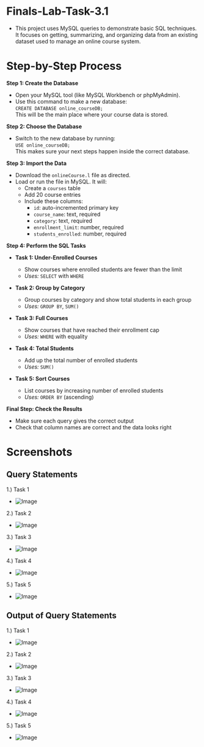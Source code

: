 # Finals-Lab-Task-3.1
- This project uses MySQL queries to demonstrate basic SQL techniques. It focuses on getting, summarizing, and organizing data from an existing dataset used to manage an online course system.

# Step-by-Step Process

**Step 1: Create the Database**  
- Open your MySQL tool (like MySQL Workbench or phpMyAdmin).  
- Use this command to make a new database:  
  `CREATE DATABASE online_courseDB;`  
  This will be the main place where your course data is stored.

**Step 2: Choose the Database**  
- Switch to the new database by running:  
  `USE online_courseDB;`  
  This makes sure your next steps happen inside the correct database.

**Step 3: Import the Data**  
- Download the `onlineCourse.l` file as directed.  
- Load or run the file in MySQL. It will:  
  - Create a `courses` table  
  - Add 20 course entries  
  - Include these columns:  
    - `id`: auto-incremented primary key  
    - `course_name`: text, required  
    - `category`: text, required  
    - `enrollment_limit`: number, required  
    - `students_enrolled`: number, required  

**Step 4: Perform the SQL Tasks**

- **Task 1: Under-Enrolled Courses**  
  - Show courses where enrolled students are fewer than the limit  
  - *Uses:* `SELECT` with `WHERE`

- **Task 2: Group by Category**  
  - Group courses by category and show total students in each group  
  - *Uses:* `GROUP BY`, `SUM()`

- **Task 3: Full Courses**  
  - Show courses that have reached their enrollment cap  
  - *Uses:* `WHERE` with equality

- **Task 4: Total Students**  
  - Add up the total number of enrolled students  
  - *Uses:* `SUM()`

- **Task 5: Sort Courses**  
  - List courses by increasing number of enrolled students  
  - *Uses:* `ORDER BY` (ascending)

**Final Step: Check the Results**  
- Make sure each query gives the correct output  
- Check that column names are correct and the data looks right

# Screenshots  
## Query Statements

1.) Task 1  
- ![Image](https://github.com/user-attachments/assets/196adc4d-fda2-498f-a748-90bcd5a8e93a)

2.) Task 2  
- ![Image](https://github.com/user-attachments/assets/60457f8b-f814-440b-8045-69c65c071116)

3.) Task 3  
- ![Image](https://github.com/user-attachments/assets/cd91bee7-8d8b-41ce-9bcb-1df1fef7a05e)

4.) Task 4  
- ![Image](https://github.com/user-attachments/assets/5c78e883-12d3-48c3-b34b-a11e76efe941)

5.) Task 5  
- ![Image](https://github.com/user-attachments/assets/225aacc5-85ab-41d7-9157-9231b0a7c65a)

## Output of Query Statements

1.) Task 1  
- ![Image](https://github.com/user-attachments/assets/522f4c0f-33ec-4762-848f-751357991336)

2.) Task 2  
- ![Image](https://github.com/user-attachments/assets/e3c2b57c-1798-489d-b0be-4ecb1f53b7dc)

3.) Task 3  
- ![Image](https://github.com/user-attachments/assets/bc183082-7ec5-45fa-a6df-787c3d11fc32)

4.) Task 4  
- ![Image](https://github.com/user-attachments/assets/f528e339-674a-4869-937f-3763002b1298)

5.) Task 5  
- ![Image](https://github.com/user-attachments/assets/0e5a2ce5-5823-4318-bd75-461cd5a2fb52)

